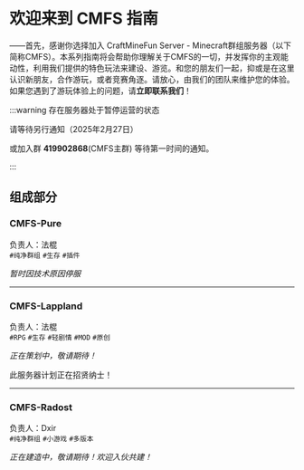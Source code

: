# 欢迎来到 CMFS 指南

——首先，感谢你选择加入 CraftMineFun Server - Minecraft群组服务器（以下简称CMFS）。本系列指南将会帮助你理解关于CMFS的一切，并发挥你的主观能动性，利用我们提供的特色玩法来建设、游览。和您的朋友们一起，抑或是在这里认识新朋友，合作游玩，或者竞赛角逐。请放心，由我们的团队来维护您的体验。如果您遇到了游玩体验上的问题，请**立即联系我们**！

:::warning 存在服务器处于暂停运营的状态

请等待另行通知（2025年2月27日）

或加入群 **419902868**(CMFS主群) 等待第一时间的通知。

:::

## 组成部分

### CMFS-Pure

负责人：法棍<br>`#纯净群组` `#生存` `#插件`

*暂时因技术原因停服*

---

### CMFS-Lappland

负责人：法棍<br>`#RPG` `#生存` `#轻剧情` `#MOD` `#原创`

*正在策划中，敬请期待！*

此服务器计划正在招贤纳士！

---

### CMFS-Radost

负责人：Dxir<br>`#纯净群组` `#小游戏` `#多版本`

*正在建造中，敬请期待！欢迎入伙共建！*





